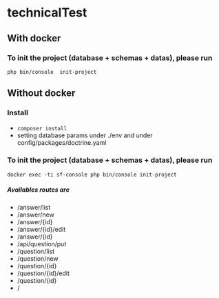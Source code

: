 # technicalTest
## With docker

### To init the project (database + schemas + datas), please run 
`php bin/console  init-project`

## Without docker
### Install 
* `composer install` 
* setting database params under ./env and under config/packages/doctrine.yaml
### To init the project (database + schemas + datas), please run 
`docker exec -ti sf-console php bin/console init-project`

##### Availables routes are
 - /answer/list
 - /answer/new
 - /answer/{id}
 - /answer/{id}/edit
 - /answer/{id}
 - /api/question/put
 - /question/list
 - /question/new
 - /question/{id}
 - /question/{id}/edit
 - /question/{id}
 - /
